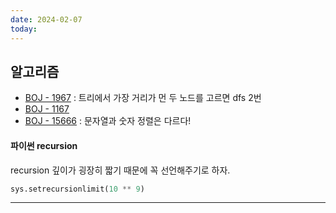 ```yaml
---
date: 2024-02-07
today:
---
```

## 알고리즘
- [BOJ - 1967](https://www.acmicpc.net/problem/1967) : 트리에서 가장 거리가 먼 두 노드를 고르면 dfs 2번
- [BOJ - 1167](https://www.acmicpc.net/problem/1167)
- [BOJ - 15666](https://www.acmicpc.net/problem/15666) : 문자열과 숫자 정렬은 다르다!

#### 파이썬 recursion
recursion 깊이가 굉장히 짧기 때문에 꼭 선언해주기로 하자.
```python
sys.setrecursionlimit(10 ** 9)
```

---

